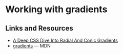 # Working with gradients

## Links and Resources

* [A Deep CSS Dive Into Radial And Conic Gradients](https://www.smashingmagazine.com/2022/01/css-radial-conic-gradient/)
* [gradients](https://developer.mozilla.org/en-US/docs/Web/CSS/gradient) &mdash; MDN
